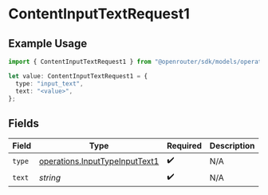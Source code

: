 # ContentInputTextRequest1

## Example Usage

```typescript
import { ContentInputTextRequest1 } from "@openrouter/sdk/models/operations";

let value: ContentInputTextRequest1 = {
  type: "input_text",
  text: "<value>",
};
```

## Fields

| Field                                                                            | Type                                                                             | Required                                                                         | Description                                                                      |
| -------------------------------------------------------------------------------- | -------------------------------------------------------------------------------- | -------------------------------------------------------------------------------- | -------------------------------------------------------------------------------- |
| `type`                                                                           | [operations.InputTypeInputText1](../../models/operations/inputtypeinputtext1.md) | :heavy_check_mark:                                                               | N/A                                                                              |
| `text`                                                                           | *string*                                                                         | :heavy_check_mark:                                                               | N/A                                                                              |